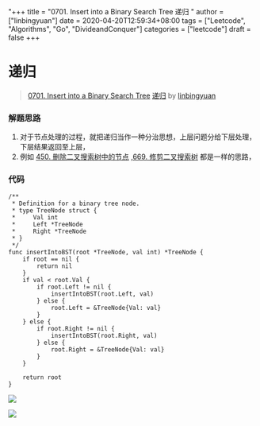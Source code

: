 "+++
title = "0701. Insert into a Binary Search Tree 递归 "
author = ["linbingyuan"]
date = 2020-04-20T12:59:34+08:00
tags = ["Leetcode", "Algorithms", "Go", "DivideandConquer"]
categories = ["leetcode"]
draft = false
+++

# 递归

> [0701. Insert into a Binary Search Tree](https://leetcode-cn.com/problems/insert-into-a-binary-search-tree/)
> [递归](https://leetcode-cn.com/problems/insert-into-a-binary-search-tree/solution/di-gui-by-linbingyuan-3/) by [linbingyuan](https://leetcode-cn.com/u/linbingyuan/)

### 解题思路
1. 对于节点处理的过程，就把递归当作一种分治思想，上层问题分给下层处理，下层结果返回至上层，
2. 例如 [450. 删除二叉搜索树中的节点](https://leetcode-cn.com/problems/delete-node-in-a-bst/) ,[669. 修剪二叉搜索树](https://leetcode-cn.com/problems/trim-a-binary-search-tree/) 都是一样的思路，

### 代码

```golang
/**
 * Definition for a binary tree node.
 * type TreeNode struct {
 *     Val int
 *     Left *TreeNode
 *     Right *TreeNode
 * }
 */
func insertIntoBST(root *TreeNode, val int) *TreeNode {
	if root == nil {
		return nil
	}
	if val < root.Val {
		if root.Left != nil {
			insertIntoBST(root.Left, val)
		} else {
			root.Left = &TreeNode{Val: val}
		}
	} else {
		if root.Right != nil {
			insertIntoBST(root.Right, val)
		} else {
			root.Right = &TreeNode{Val: val}
		}
	}

	return root
}
```
[![](https://pic.leetcode-cn.com/9251550b5598374757497f02f0edb32d32e2868ef21f63c096dc5b7015da9c01.svg)](https://github.com/bygo/leetcode)

[![](https://pic.leetcode-cn.com/4173da0f2e61f69ed742c363fed66ff7900bb5a2d17994de1f0bafde0155b3e6.svg)](https://www.yuque.com/daizhuansheng/lc/cfg57t)